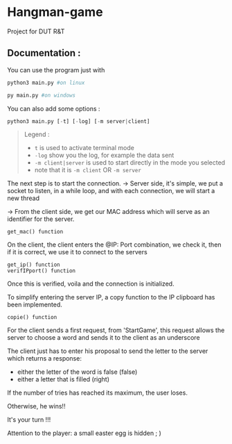 # Hangman-game
Project for DUT R&T


## Documentation :

You can use the program just with
```python
python3 main.py #on linux

py main.py #on windows
```

You can also add some options :
```python
python3 main.py [-t] [-log] [-m server|client]
```
> Legend :
> - `t` is used to activate terminal mode
> - `-log` show you the log, for example the data sent
> - `-m client|server` is used to start directly in the mode you selected
> - note that it is `-m client` OR `-m server`

The next step is to start the connection.
-> Server side, it's simple, we put a socket to listen, in a while loop, and with each connection, we will start a new thread

-> From the client side, we get our MAC address which will serve as an identifier for the server. 
```
get_mac() function
```

On the client, the client enters the @IP: Port combination, we check it, then if it is correct, we use it to connect to the servers
```
get_ip() function
verifIPport() function
```

Once this is verified, voila and the connection is initialized.

To simplify entering the server IP, a copy function to the IP clipboard has been implemented.
```
copie() function
```

For the client sends a first request, from 'StartGame', this request allows the server to choose a word and sends it to the client as an underscore

The client just has to enter his proposal to send the letter to the server which returns a response:

- either the letter of the word is false (false)
- either a letter that is filled (right)

If the number of tries has reached its maximum, the user loses.

Otherwise, he wins!!

It's your turn !!!

Attention to the player: a small easter egg is hidden  ; )